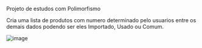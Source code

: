 Projeto de estudos com Polimorfismo

Cria uma lista de produtos com numero determinado pelo usuarios entre os demais dados podendo ser eles Importado, Usado ou Comum.

![image](https://user-images.githubusercontent.com/65792157/204063933-5d853ee4-d1a4-4af2-84a0-f77a12221fc7.png)


